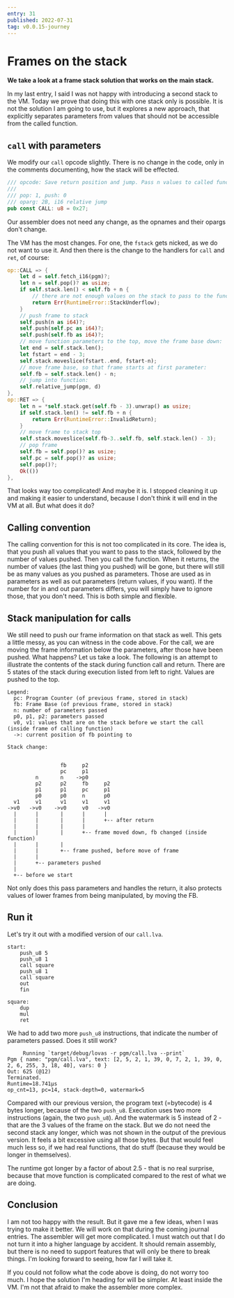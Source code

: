 ```yaml
---
entry: 31
published: 2022-07-31
tag: v0.0.15-journey
---
```


# Frames on the stack

__We take a look at a frame stack solution that works on the main stack.__

In my last entry, I said I was not happy with introducing a second stack to the VM. Today we prove that 
doing this with one stack only is possible. It is not the solution I am going to use, but it explores 
a new approach, that explicitly separates parameters from values that should not be accessible from the 
called function.

## `call` with parameters
We modify our `call` opcode slightly. There is no change in the code, only in the comments documenting, how the 
stack will be effected.

~~~ rust title="src/op.rs" linenums="117" hl_lines="3"
/// opcode: Save return position and jump. Pass n values to called function, where n is popped.
///
/// pop: 1, push: 0
/// oparg: 2B, i16 relative jump
pub const CALL: u8 = 0x27;
~~~

Our assembler does not need any change, as the opnames and their opargs don't change.

The VM has the most changes. For one, the `fstack` gets nicked, as we do not want to use it.
And then there is the change to the handlers for `call` and `ret`, of course:

~~~ rust title="src/vm.rs" linenums="325"
op::CALL => {
    let d = self.fetch_i16(pgm)?;
    let n = self.pop()? as usize;
    if self.stack.len() < self.fb + n {
        // there are not enough values on the stack to pass to the function called
        return Err(RuntimeError::StackUnderflow);
    }
    // push frame to stack
    self.push(n as i64)?;
    self.push(self.pc as i64)?;
    self.push(self.fb as i64)?;
    // move function parameters to the top, move the frame base down:
    let end = self.stack.len();
    let fstart = end - 3;
    self.stack.moveslice(fstart..end, fstart-n);
    // move frame base, so that frame starts at first parameter:
    self.fb = self.stack.len() - n;
    // jump into function:
    self.relative_jump(pgm, d)
},
op::RET => {
    let n = *self.stack.get(self.fb - 3).unwrap() as usize;
    if self.stack.len() != self.fb + n {
        return Err(RuntimeError::InvalidReturn);
    }
    // move frame to stack top
    self.stack.moveslice(self.fb-3..self.fb, self.stack.len() - 3);
    // pop frame
    self.fb = self.pop()? as usize;
    self.pc = self.pop()? as usize;
    self.pop()?;
    Ok(())
},
~~~

That looks way too complicated! And maybe it is. I stopped cleaning it up and making it easier to understand, 
because I don't think it will end in the VM at all. But what does it do?

## Calling convention
The calling convention for this is not too complicated in its core. The idea is, that you push all values 
that you want to pass to the stack, followed by the number of values pushed. Then you call the function. 
When it returns, the number of values (the last thing you pushed) will be gone, but there will still be as 
many values as you pushed as parameters. Those are used as in parameters as well as out parameters (return values, 
if you want). If the number for in and out parameters differs, you will simply have to ignore those, that you 
don't need. This is both simple and flexible.

## Stack manipulation for calls
We still need to push our frame information on that stack as well. This gets a little messy, as you can 
witness in the code above. For the call, we are moving the frame information below the parameters, 
after those have been pushed. What happens? Let us take a look. The following is an attempt to illustrate 
the contents of the stack during function call and return. There are 5 states of the stack during execution
listed from left to right. Values are pushed to the top.

~~~
Legend:
  pc: Program Counter (of previous frame, stored in stack)
  fb: Frame Base (of previous frame, stored in stack)
  n: number of parameters passed
  p0, p1, p2: parameters passed
  v0, v1: values that are on the stack before we start the call (inside frame of calling function)
  ->: current position of fb pointing to

Stack change:

                      
                 fb     p2
                 pc     p1
         n       n    ->p0
         p2      p2     fb     p2
         p1      p1     pc     p1
         p0      p0     n      p0    
  v1     v1      v1     v1     v1
->v0   ->v0    ->v0     v0   ->v0
  |      |       |      |      |
  |      |       |      |      +-- after return
  |      |       |      |
  |      |       |      +-- frame moved down, fb changed (inside function)
  |      |       |
  |      |       +-- frame pushed, before move of frame
  |      |
  |      +-- parameters pushed
  |
  +-- before we start
~~~

Not only does this pass parameters and handles the return, it also protects values of lower frames from 
being manipulated, by moving the FB.

## Run it
Let's try it out with a modified version of our `call.lva`.

~~~ title="pgm/call.lva" hl_lines="3 5"
start:
    push_u8 5
    push_u8 1
    call square
    push_u8 1
    call square
    out
    fin

square:
    dup
    mul
    ret
~~~

We had to add two more `push_u8` instructions, that indicate the number of parameters passed.
Does it still work?

~~~
     Running `target/debug/lovas -r pgm/call.lva --print`
Pgm { name: "pgm/call.lva", text: [2, 5, 2, 1, 39, 0, 7, 2, 1, 39, 0, 2, 6, 255, 3, 18, 40], vars: 0 }
Out: 625 (@12)
Terminated.
Runtime=18.741µs
op_cnt=13, pc=14, stack-depth=0, watermark=5
~~~

Compared with our previous version, the program text (=bytecode) is 4 bytes longer, because of the 
two `push_u8`. Execution uses two more instructions (again, the two `push_u8`). And the watermark 
is 5 instead of 2 - that are the 3 values of the frame on the stack. But we do not need the second 
stack any longer, which was not shown in the output of the previous version. It feels a bit excessive 
using all those bytes. But that would feel much less so, if we had real functions, that do stuff
(because they would be longer in themselves).

The runtime got longer by a factor of about 2.5 - that is no real surprise, because that move function is 
complicated compared to the rest of what we are doing.

## Conclusion
I am not too happy with the result. But it gave me a few ideas, when I was trying to make it better. 
We will work on that during the coming journal entries. The assembler will get more complicated. I must 
watch out that I do not turn it into a higher language by accident. It should remain assembly, but there 
is no need to support features that will only be there to break things. I'm looking forward to seeing, how 
far I will take it.

If you could not follow what the code above is doing, do not worry too much. I hope the solution I'm 
heading for will be simpler. At least inside the VM. I'm not that afraid to make the assembler more 
complex.
